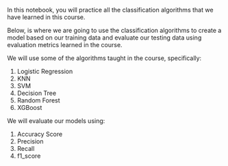 In this notebook, you will  practice all the classification algorithms that we have learned in this course.


Below, is where we are going to use the classification algorithms to create a model based on our training data and evaluate our testing data using evaluation metrics learned in the course.

We will use some of the algorithms taught in the course, specifically:

1. Logistic Regression
2. KNN
3. SVM
4. Decision Tree
5. Random Forest
6. XGBoost

We will evaluate our models using:

1.  Accuracy Score
2.  Precision
3.  Recall
4.  f1_score
